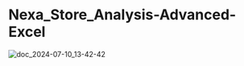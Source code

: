 # Nexa_Store_Analysis-Advanced-Excel

![doc_2024-07-10_13-42-42](https://github.com/ayush-pratapsingh/Nexa_Store_Analysis-Advanced-Excel/assets/161426779/1892c274-a6f8-4128-999b-7f055a93b168)
